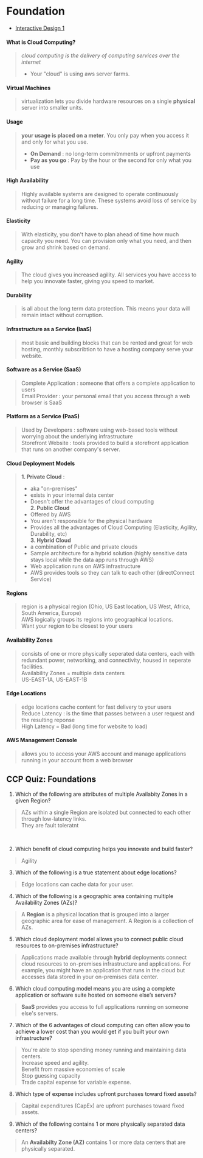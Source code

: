 # Foundation
- [Interactive Design 1](https://acloudguru.visme.co/view/mxz10wwn-s01-l00-table-of-contents)

#### What is Cloud Computing? 
> _cloud computing is the delivery of computing services over the internet_
> * Your "cloud" is using aws server farms. 

#### Virtual Machines
> virtualization lets you divide hardware resources on a single **physical** server into smaller units. 

#### Usage
> **your usage is placed on a meter**. You only pay when you access it and only for what you use. 
> * **On Demand** : no long-term commitmments or upfront payments 
> * **Pay as you go** : Pay by the hour or the second for only what you use

#### High Availability 
> Highly available systems are designed to operate continuously without failure for a long time. These systems avoid loss of service by reducing or managing failures. 

#### Elasticity 
> With elasticity, you don't have to plan ahead of time how much capacity you need. You can provision only what you need, and then grow and shrink based on demand. 

#### Agility  
> The cloud gives you increased agility. All services you have access to help you innovate faster, giving you speed to market. 

#### Durability 
> is all about the long term data protection. This means your data will remain intact without corruption. 

#### Infrastructure as a Service (IaaS)
> most basic and building blocks that can be rented and great for web hosting, monthly subscribtion to have a hosting company serve your website. 

#### Software as a Service (SaaS)
> Complete Application : someone that offers a complete application to users <br/>
> Email Provider : your personal email that you access through a web browser is SaaS

#### Platform as a Service (PaaS)
> Used by Developers : software using web-based tools without worrying about the underlying infrastructure <br/> 
> Storefront Website : tools provided to build a storefront application that runs on another company's server. 

#### Cloud Deployment Models 
> **1. Private Cloud** : 
> * aka "on-premises"
> * exists in your internal data center
> * Doesn't offer the advantages of cloud computing <br/>
> **2. Public Cloud**
> * Offered by AWS 
> * You aren't responsible for the physical hardware 
> * Provides all the advantages of Cloud Computing (Elasticity, Agility, Durability, etc) <br/>
> **3. Hybrid Cloud**
> * a combination of Public and private clouds
> * Sample architecture for a hybrid solution (highly sensitive data stays local while the data app runs through AWS) 
> * Web application runs on AWS infrastructure 
> * AWS provides tools so they can talk to each other (directConnect Service) 

#### Regions
> region is a physical region (Ohio, US East location, US West, Africa, South America, Europe) <br/> 
> AWS logically groups its regions into geographical locations. <br/>
> Want your region to be closest to your users

#### Availability Zones 
> consists of one or more physically seperated data centers, each with redundant power, networking, and connectivity, housed in seperate facilities.<br/> 
> Availability Zones = multiple data centers <br/>
> US-EAST-1A, US-EAST-1B 

#### Edge Locations 
> edge locations cache content for fast delivery to your users <br/> 
> Reduce Latency : is the time that passes between a user request and the resulting reponse <br/> 
> High Latency = Bad (long time for website to load) 

#### AWS Management Console 
> allows you to access your AWS account and manage applications running in your account from a web browser 


## CCP Quiz: Foundations 
1. Which of the following are attributes of multiple Availabity Zones in a given Region? 
> AZs within a single Region are isolated but connected to each other through low-latency links. <br/> 
> They are fault toleratnt
<br/> 

2. Which benefit of cloud computing helps you innovate and build faster? 
> Agility <br/> 

3. Which of the following is a true statement about edge locations?
> Edge locations can cache data for your user. <br/> 

4. Which of the following is a geographic area containing multiple Availability Zones (AZs)?
> A **Region** is a physical location that is grouped into a larger geographic area for ease of management. A Region is a collection of AZs. <br/> 

5. Which cloud deployment model allows you to connect public cloud resources to on-premises infrastructure?
> Applications made available through **hybrid** deployments connect cloud resources to on-premises infrastructure and applications. For example, you might have an application that runs in the cloud but accesses data stored in your on-premises data center. <br/> 

6. Which cloud computing model means you are using a complete application or software suite hosted on someone else’s servers?
> **SaaS** provides you access to full applications running on someone else's servers. <br/> 

7. Which of the 6 advantages of cloud computing can often allow you to achieve a lower cost than you would get if you built your own infrastructure?
> You're able to stop spending money running and maintaining data centers. <br/> 
> Increase speed and agility. <br/> 
> Benefit from massive economies of scale <br/> 
> Stop guessing capacity <br/> 
> Trade capital expense for variable expense. <br/> 

8. Which type of expense includes upfront purchases toward fixed assets?
> Capital expenditures (CapEx) are upfront purchases toward fixed assets.

9. Which of the following contains 1 or more physically separated data centers?
> An **Availabilty Zone (AZ)** contains 1 or more data centers that are physically separated.
